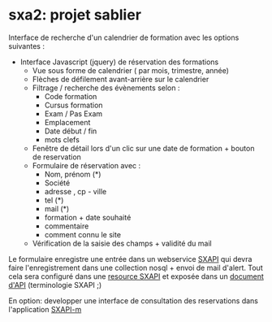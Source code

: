 
sxa2: projet sablier
==================

Interface de recherche d'un calendrier de formation avec les options suivantes :
* Interface Javascript (jquery) de réservation des formations
  * Vue sous forme de calendrier ( par mois, trimestre, année)
  * Flèches  de défilement avant-arrière sur le calendrier
  * Filtrage / recherche des évènements selon :
     * Code formation
     * Cursus formation
     * Exam / Pas Exam
     * Emplacement
     * Date début / fin
     * mots clefs
  * Fenêtre de détail lors d'un clic sur une date de formation + bouton de reservation
  * Formulaire de réservation avec :
     * Nom, prénom (*)
     * Société
     * adresse , cp - ville
     * tel (*)
     * mail (*)
     * formation + date souhaité
     * commentaire
     * comment connu le site
  * Vérification de la saisie des champs + validité du mail

Le formulaire enregistre une entrée dans un webservice [SXAPI](https://github.com/startxfr/sxapi/wiki) qui devra faire l'enregistrement dans une collection nosql + envoi de mail d'alert. Tout cela sera configuré dans une  [resource SXAPI](https://github.com/startxfr/sxapi/wiki/Resources) et exposée dans un [document d'API](https://github.com/startxfr/sxapi/wiki/API-Document) (terminologie SXAPI ;)


En option: developper une interface de consultation des reservations dans l'application [SXAPI-m](https://github.com/startxfr/sxapi-m)
